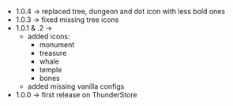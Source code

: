 * 1.0.4 -> replaced tree, dungeon and dot icon with less bold ones
* 1.0.3 -> fixed missing tree icons
* 1.0.1 & .2 ->
  * added icons:
    * monument
    * treasure
    * whale
    * temple 
    * bones
  * added missing vanilla configs
* 1.0.0 -> first release on ThunderStore
